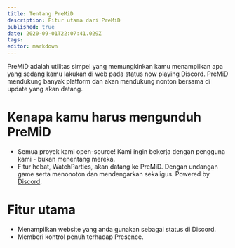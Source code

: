 ```yaml
---
title: Tentang PreMiD
description: Fitur utama dari PreMiD
published: true
date: 2020-09-01T22:07:41.029Z
tags:
editor: markdown
---
```


PreMiD adalah utilitas simpel yang memungkinkan kamu menampilkan apa yang sedang kamu lakukan di web pada status now playing Discord. PreMiD mendukung banyak platform dan akan mendukung nonton bersama di update yang akan datang.

# Kenapa kamu harus mengunduh PreMiD
- Semua proyek kami open-source! Kami ingin bekerja dengan pengguna kami - bukan menentang mereka.
- Fitur hebat, WatchParties, akan datang ke PreMiD. Dengan undangan game serta menonoton dan mendengarkan sekaligus. Powered by[ Discord](https://discordapp.com/).

# Fitur utama
- Menampilkan website yang anda gunakan sebagai status di Discord.
- Memberi kontrol penuh terhadap Presence.
